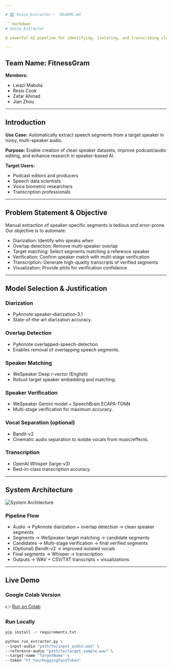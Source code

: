 ```yaml
---

# 2️⃣ Voice_Extractor — `README.md`

```markdown
# Voice_Extractor

A powerful AI pipeline for identifying, isolating, and transcribing clean solo segments of a target speaker from multi-speaker audio recordings.

---
```


## Team Name: FitnessGram

**Members:**  
- Lwazi Mabota  
- Resis Cook  
- Zafar Ahmad  
- Jian Zhou

---

## Introduction

**Use Case:** Automatically extract speech segments from a target speaker in noisy, multi-speaker audio.

**Purpose:** Enable creation of clean speaker datasets, improve podcast/audio editing, and enhance research in speaker-based AI.

**Target Users:**  
- Podcast editors and producers  
- Speech data scientists  
- Voice biometric researchers  
- Transcription professionals  

---

## Problem Statement & Objective

Manual extraction of speaker-specific segments is tedious and error-prone. Our objective is to automate:
- Diarization: Identify who speaks when
- Overlap detection: Remove multi-speaker overlap
- Target matching: Select segments matching a reference speaker
- Verification: Confirm speaker match with multi-stage verification
- Transcription: Generate high-quality transcripts of verified segments
- Visualization: Provide plots for verification confidence

---

## Model Selection & Justification

### Diarization
- PyAnnote speaker-diarization-3.1  
- State-of-the-art diarization accuracy.

### Overlap Detection
- PyAnnote overlapped-speech-detection  
- Enables removal of overlapping speech segments.

### Speaker Matching
- WeSpeaker Deep r-vector (English)  
- Robust target speaker embedding and matching.

### Speaker Verification
- WeSpeaker Gemini model + SpeechBrain ECAPA-TDNN  
- Multi-stage verification for maximum accuracy.

### Vocal Separation (optional)
- Bandit-v2  
- Cinematic audio separation to isolate vocals from music/effects.

### Transcription
- OpenAI Whisper (large-v3)  
- Best-in-class transcription accuracy.

---

## System Architecture

![System Architecture](docs/architecture_diagram.png)

### Pipeline Flow
- Audio → PyAnnote diarization + overlap detection → clean speaker segments  
- Segments → WeSpeaker target matching → candidate segments  
- Candidates → Multi-stage verification → final verified segments  
- (Optional) Bandit-v2 → improved isolated vocals  
- Final segments → Whisper → transcription  
- Outputs → WAV + CSV/TXT transcripts + visualizations

---

## Live Demo

### Google Colab Version  
👉 [Run on Colab](https://colab.research.google.com/github/ReisCook/Voice_Extractor_Colab/blob/main/Voice_Extractor_Colab.ipynb)

### Run Locally
```bash
pip install -r requirements.txt

python run_extractor.py \
--input-audio "path/to/input_audio.wav" \
--reference-audio "path/to/target_sample.wav" \
--target-name "TargetName" \
--token "hf_YourHuggingFaceToken"
